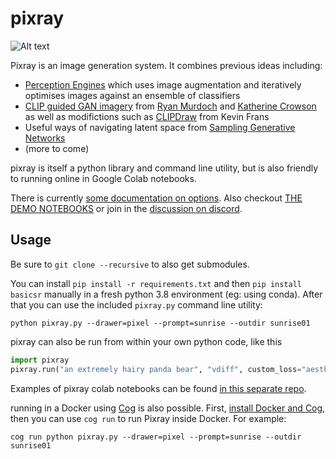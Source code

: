 # pixray

![Alt text](https://user-images.githubusercontent.com/945979/132954388-1986e4c6-6996-48fd-9e91-91ec97963781.png "deep ocean monsters #pixelart")

Pixray is an image generation system. It combines previous ideas including:

 * [Perception Engines](https://github.com/dribnet/perceptionengines) which uses image augmentation and iteratively optimises images against an ensemble of classifiers
 * [CLIP guided GAN imagery](https://alexasteinbruck.medium.com/vqgan-clip-how-does-it-work-210a5dca5e52) from [Ryan Murdoch](https://twitter.com/advadnoun) and [Katherine Crowson](https://github.com/crowsonkb) as well as modifictions such as [CLIPDraw](https://twitter.com/kvfrans/status/1409933704856674304) from Kevin Frans
 * Useful ways of navigating latent space from [Sampling Generative Networks](https://github.com/dribnet/plat)
 * (more to come)

pixray is itself a python library and command line utility, but is also friendly to running online in Google Colab notebooks.

There is currently [some documentation on options](https://dazhizhong.gitbook.io/pixray-docs/docs). Also checkout [THE DEMO NOTEBOOKS](https://github.com/pixray/pixray_notebooks) or join in the [discussion on discord](https://discord.gg/x2g9TWrNKe).

## Usage

Be sure to `git clone --recursive` to also get submodules.

You can install `pip install -r requirements.txt` and then `pip install basicsr` manually in a fresh python 3.8 environment (eg: using conda). After that you can use the included `pixray.py` command line utility:

    python pixray.py --drawer=pixel --prompt=sunrise --outdir sunrise01

pixray can also be run from within your own python code, like this

```python
import pixray
pixray.run("an extremely hairy panda bear", "vdiff", custom_loss="aesthetic", outdir="outputs/hairout")
```

Examples of pixray colab notebooks can be found [in this separate repo](https://github.com/pixray/pixray_notebooks).

running in a Docker using [Cog](https://github.com/replicate/cog) is also possible. First, [install Docker and Cog](https://github.com/replicate/cog#install), then you can use `cog run` to run Pixray inside Docker. For example: 

    cog run python pixray.py --drawer=pixel --prompt=sunrise --outdir sunrise01
